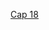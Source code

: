 [Cap 18](https://www.udemy.com/course/universidad-python-desde-cero-hasta-experto-django-flask-rest-web/learn/lecture/45142989#overview)